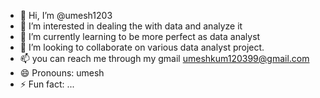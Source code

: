 - 👋 Hi, I’m @umesh1203
- 👀 I’m interested in dealing the with data and analyze it
- 🌱 I’m currently learning to be more perfect as data analyst
- 💞️ I’m looking to collaborate on various data analyst project.
- 📫 you can reach me through my gmail umeshkum120399@gmail.com
- 😄 Pronouns: umesh
- ⚡ Fun fact: ...

<!---
umesh1203/umesh1203 is a ✨ special ✨ repository because its `README.md` (this file) appears on your GitHub profile.
You can click the Preview link to take a look at your changes.
--->
